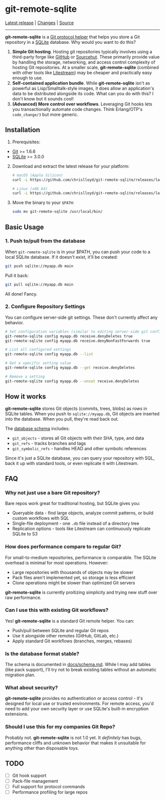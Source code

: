 # git-remote-sqlite

[Latest release](https://github.com/chrislloyd/git-remote-sqlite/releases/latest) | [Changes](https://github.com/chrislloyd/git-remote-sqlite/commits/main) | [Source](https://github.com/chrislloyd/git-remote-sqlite)

---

**git-remote-sqlite** is a [Git protocol helper](https://git-scm.com/docs/gitremote-helpers) that helps you store a Git repository in a [SQLite](https://www.sqlite.org) database. Why would you want to do this?

1. **Simple Git hosting**. Hosting git repositories typically involves using a third-party forge like [GitHub](https://github.com) or [Sourcehut](https://sourcehut.org). These primarily provide value by handling the storage, networking, and access control complexity of hosting Git repositories. At a smaller scale, **git-remote-sqlite** (combined with other tools like [Litestream](https://litestream.io)) may be cheaper and practically easy enough to use.
2. **Self-contained application bundle**. While **git-remote-sqlite** isn't as powerful as Lisp/Smalltalk-style images, it does allow an application's data to be distributed alongside its code. What can you do with this? I don't know but it sounds cool!
3. **(Advanced) More control over workflows**. Leveraging Git hooks lets you transactionally automate code changes. Think Erlang/OTP's `code_change/3` but more generic.

## Installation

1. Prerequisites:

* [Git](https://git-scm.com) >= 1.6.6
* [SQLite](https://sqlite.org) >= 3.0.0

2. Download and extract the latest release for your platform:

   ```bash
   # macOS (Apple Silicon)
   curl -L https://github.com/chrislloyd/git-remote-sqlite/releases/latest/download/git-remote-sqlite-aarch64-macos.tar.gz | tar xz

   # Linux (x86_64)
   curl -L https://github.com/chrislloyd/git-remote-sqlite/releases/latest/download/git-remote-sqlite-x86_64-linux.tar.gz | tar xz
   ```

3. Move the binary to your `$PATH`:

   ```bash
   sudo mv git-remote-sqlite /usr/local/bin/
   ```

## Basic Usage

### 1. Push to/pull from the database

When `git-remote-sqlite` is in your $PATH, you can push your code to a local SQLite database. If it doesn't exist, it'll be created:

```bash
git push sqlite://myapp.db main
```

Pull it back:

```bash
git pull sqlite://myapp.db main
```

All done! Fancy.

### 2. Configure Repository Settings

You can configure server-side git settings. These don't currently affect any behavior.

```bash
# Set configuration variables (similar to editing server-side git config)
git-remote-sqlite config myapp.db receive.denyDeletes true
git-remote-sqlite config myapp.db receive.denyNonFastForwards true

# List all configured settings
git-remote-sqlite config myapp.db --list

# Get a specific setting value
git-remote-sqlite config myapp.db --get receive.denyDeletes

# Remove a setting
git-remote-sqlite config myapp.db --unset receive.denyDeletes
```

## How it works

**git-remote-sqlite** stores Git objects (commits, trees, blobs) as rows in SQLite tables. When you push to `sqlite://myapp.db`, Git objects are inserted into the database. When you pull, they're read back out.

The [database schema](docs/schema.md) includes:

- `git_objects` - stores all Git objects with their SHA, type, and data
- `git_refs` - tracks branches and tags
- `git_symbolic_refs` - handles HEAD and other symbolic references

Since it's just a SQLite database, you can query your repository with SQL, back it up with standard tools, or even replicate it with Litestream.

## FAQ

### Why not just use a bare Git repository?

Bare repos work great for traditional hosting, but SQLite gives you:
- Queryable data - find large objects, analyze commit patterns, or build
custom workflows with SQL
- Single-file deployment - one `.db` file instead of a directory tree
- Replication options - tools like Litestream can continuously replicate
SQLite to S3

### How does performance compare to regular Git?

For small-to-medium repositories, performance is comparable. The SQLite
overhead is minimal for most operations. However:
- Large repositories with thousands of objects may be slower
- Pack files aren't implemented yet, so storage is less efficient
- Clone operations might be slower than optimized Git servers

**git-remote-sqlite** is currently proitizing simplicity and trying new stuff over raw performance.

### Can I use this with existing Git workflows?

Yes! **git-remote-sqlite** is a standard Git remote helper. You can:
- Push/pull between SQLite and regular Git repos
- Use it alongside other remotes (GitHub, GitLab, etc.)
- Apply standard Git workflows (branches, merges, rebases)

### Is the database format stable?

The schema is documented in [docs/schema.md](docs/schema.md). While I may
add tables (like pack support), I'll try not to break existing tables without an automatic migration plan.

### What about security?

**git-remote-sqlite** provides no authentication or access control - it's
designed for local use or trusted environments. For remote access, you'd need
  to add your own security layer or use SQLite's built-in encryption
extensions.

### Should I use this for my companies Git Repo?

Probably not. **git-remote-sqlite** is not 1.0 yet. It _definitely_ has bugs, performance cliffs and unknown behavior that makes it unsuitable for anything other than disposable toys.

## TODO

- [ ] Git hook support
- [ ] Pack-file management
- [ ] Full support for protocol commands
- [ ] Performance profiling for large repos
